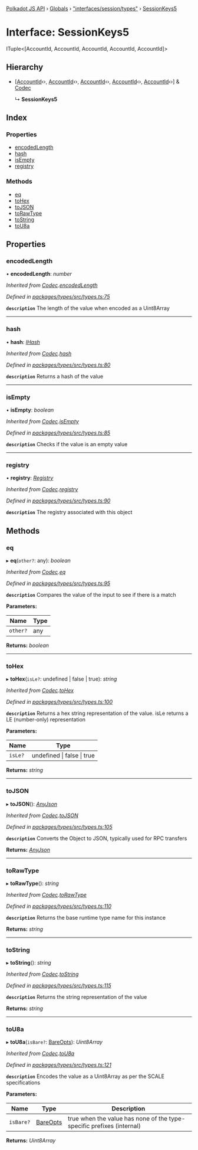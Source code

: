 [Polkadot JS API](../README.md) › [Globals](../globals.md) › ["interfaces/session/types"](../modules/_interfaces_session_types_.md) › [SessionKeys5](_interfaces_session_types_.sessionkeys5.md)

# Interface: SessionKeys5

ITuple<[AccountId, AccountId, AccountId, AccountId, AccountId]>

## Hierarchy

* [[AccountId](_interfaces_runtime_types_.accountid.md)‹›, [AccountId](_interfaces_runtime_types_.accountid.md)‹›, [AccountId](_interfaces_runtime_types_.accountid.md)‹›, [AccountId](_interfaces_runtime_types_.accountid.md)‹›, [AccountId](_interfaces_runtime_types_.accountid.md)‹›] & [Codec](_types_.codec.md)

  ↳ **SessionKeys5**

## Index

### Properties

* [encodedLength](_interfaces_session_types_.sessionkeys5.md#encodedlength)
* [hash](_interfaces_session_types_.sessionkeys5.md#hash)
* [isEmpty](_interfaces_session_types_.sessionkeys5.md#isempty)
* [registry](_interfaces_session_types_.sessionkeys5.md#registry)

### Methods

* [eq](_interfaces_session_types_.sessionkeys5.md#eq)
* [toHex](_interfaces_session_types_.sessionkeys5.md#tohex)
* [toJSON](_interfaces_session_types_.sessionkeys5.md#tojson)
* [toRawType](_interfaces_session_types_.sessionkeys5.md#torawtype)
* [toString](_interfaces_session_types_.sessionkeys5.md#tostring)
* [toU8a](_interfaces_session_types_.sessionkeys5.md#tou8a)

## Properties

###  encodedLength

• **encodedLength**: *number*

*Inherited from [Codec](_types_.codec.md).[encodedLength](_types_.codec.md#encodedlength)*

*Defined in [packages/types/src/types.ts:75](https://github.com/polkadot-js/api/blob/82828d8e09/packages/types/src/types.ts#L75)*

**`description`** The length of the value when encoded as a Uint8Array

___

###  hash

• **hash**: *[IHash](_types_.ihash.md)*

*Inherited from [Codec](_types_.codec.md).[hash](_types_.codec.md#hash)*

*Defined in [packages/types/src/types.ts:80](https://github.com/polkadot-js/api/blob/82828d8e09/packages/types/src/types.ts#L80)*

**`description`** Returns a hash of the value

___

###  isEmpty

• **isEmpty**: *boolean*

*Inherited from [Codec](_types_.codec.md).[isEmpty](_types_.codec.md#isempty)*

*Defined in [packages/types/src/types.ts:85](https://github.com/polkadot-js/api/blob/82828d8e09/packages/types/src/types.ts#L85)*

**`description`** Checks if the value is an empty value

___

###  registry

• **registry**: *[Registry](_types_.registry.md)*

*Inherited from [Codec](_types_.codec.md).[registry](_types_.codec.md#registry)*

*Defined in [packages/types/src/types.ts:90](https://github.com/polkadot-js/api/blob/82828d8e09/packages/types/src/types.ts#L90)*

**`description`** The registry associated with this object

## Methods

###  eq

▸ **eq**(`other?`: any): *boolean*

*Inherited from [Codec](_types_.codec.md).[eq](_types_.codec.md#eq)*

*Defined in [packages/types/src/types.ts:95](https://github.com/polkadot-js/api/blob/82828d8e09/packages/types/src/types.ts#L95)*

**`description`** Compares the value of the input to see if there is a match

**Parameters:**

Name | Type |
------ | ------ |
`other?` | any |

**Returns:** *boolean*

___

###  toHex

▸ **toHex**(`isLe?`: undefined | false | true): *string*

*Inherited from [Codec](_types_.codec.md).[toHex](_types_.codec.md#tohex)*

*Defined in [packages/types/src/types.ts:100](https://github.com/polkadot-js/api/blob/82828d8e09/packages/types/src/types.ts#L100)*

**`description`** Returns a hex string representation of the value. isLe returns a LE (number-only) representation

**Parameters:**

Name | Type |
------ | ------ |
`isLe?` | undefined &#124; false &#124; true |

**Returns:** *string*

___

###  toJSON

▸ **toJSON**(): *[AnyJson](../modules/_types_.md#anyjson)*

*Inherited from [Codec](_types_.codec.md).[toJSON](_types_.codec.md#tojson)*

*Defined in [packages/types/src/types.ts:105](https://github.com/polkadot-js/api/blob/82828d8e09/packages/types/src/types.ts#L105)*

**`description`** Converts the Object to JSON, typically used for RPC transfers

**Returns:** *[AnyJson](../modules/_types_.md#anyjson)*

___

###  toRawType

▸ **toRawType**(): *string*

*Inherited from [Codec](_types_.codec.md).[toRawType](_types_.codec.md#torawtype)*

*Defined in [packages/types/src/types.ts:110](https://github.com/polkadot-js/api/blob/82828d8e09/packages/types/src/types.ts#L110)*

**`description`** Returns the base runtime type name for this instance

**Returns:** *string*

___

###  toString

▸ **toString**(): *string*

*Inherited from [Codec](_types_.codec.md).[toString](_types_.codec.md#tostring)*

*Defined in [packages/types/src/types.ts:115](https://github.com/polkadot-js/api/blob/82828d8e09/packages/types/src/types.ts#L115)*

**`description`** Returns the string representation of the value

**Returns:** *string*

___

###  toU8a

▸ **toU8a**(`isBare?`: [BareOpts](../modules/_types_.md#bareopts)): *Uint8Array*

*Inherited from [Codec](_types_.codec.md).[toU8a](_types_.codec.md#tou8a)*

*Defined in [packages/types/src/types.ts:121](https://github.com/polkadot-js/api/blob/82828d8e09/packages/types/src/types.ts#L121)*

**`description`** Encodes the value as a Uint8Array as per the SCALE specifications

**Parameters:**

Name | Type | Description |
------ | ------ | ------ |
`isBare?` | [BareOpts](../modules/_types_.md#bareopts) | true when the value has none of the type-specific prefixes (internal)  |

**Returns:** *Uint8Array*
